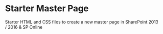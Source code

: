 # Starter Master Page
Starter HTML and CSS files to create a new master page in SharePoint 2013 / 2016 & SP Online
